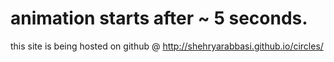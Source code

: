 animation starts after ~ 5 seconds.
=======

this site is being hosted on github @  http://shehryarabbasi.github.io/circles/
